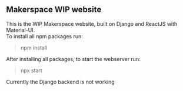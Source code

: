 ## Makerspace WIP website

This is the WIP Makerspace website, built on Django and ReactJS with Material-UI.  
To install all npm packages run:
> npm install

After installing all packages, to start the webserver run:
> npx start

Currently the Django backend is not working